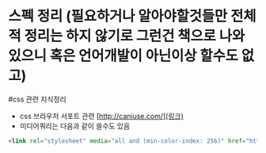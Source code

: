 # 스펙 정리 (필요하거나 알아야할것들만 전체적 정리는 하지 않기로 그런건 책으로 나와 있으니 혹은 언어개발이 아닌이상 할수도 없고)

#css 관련 지식정리
 - css 브라우저 서포트 관련 [http://caniuse.com/](링크)
 - 미디어쿼리는 다음과 같이 쓸수도 있음
```html
<link rel="stylesheet" media="all and (min-color-index: 256)" href="http://foo.bar.com/stylesheet.css" />
```
